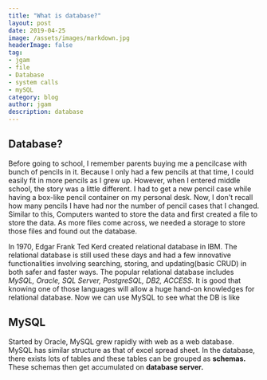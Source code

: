 ```yaml
---
title: "What is database?"
layout: post
date: 2019-04-25
image: /assets/images/markdown.jpg
headerImage: false
tag:
- jgam
- file
- Database
- system calls
- mySQL
category: blog
author: jgam
description: database
---
```


## Database?

Before going to school, I remember parents buying me a pencilcase with bunch of pencils in it. Because I only had a few pencils at that time, I could easily fit in more pencils as I grew up. However, when I entered middle school, the story was a little different. I had to get a new pencil case while having a box-like pencil container on my personal desk. Now, I don't recall how many pencils I have had nor the number of pencil cases that I changed. Similar to this, Computers wanted to store the data and first created a file to store the data. As more files come across, we needed a storage to store those files and found out the database.

In 1970, Edgar Frank Ted Kerd created relational database in IBM. The relational database is still used these days and had a few innovative functionalities involving searching, storing, and updating(basic CRUD) in both safer and faster ways. The popular relational database includes *MySQL, Oracle, SQL Server, PostgreSQL, DB2, ACCESS.* It is good that knowing one of those languages will allow a huge hand-on knowledges for relational database. Now we can use MySQL to see what the DB is like

## MySQL

Started by Oracle, MySQL grew rapidly with web as a web database. MySQL has similar structure as that of excel spread sheet. In the database, there exists lots of tables and these tables can be grouped as **schemas.** These schemas then get accumulated on **database server.**